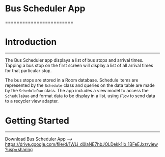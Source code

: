 # Bus Scheduler App
========================

# Introduction
------------------------
The Bus Scheduler app displays a list of bus stops and arrival times. Tapping a bus stop on the first screen will display a list of all arrival times for that particular stop.

The bus stops are stored in a Room database. Schedule items are represented by the `Schedule` class and queries on the data table are made by the `ScheduleDao` class. The app includes a view model to access the `ScheduleDao` and format data to be display in a list, using `Flow` to send data to a recycler view adapter.

# Getting Started
------------------------

Download Bus Scheduler App -->
https://drive.google.com/file/d/1WLj_d0laNE7hbJOLDekk1lb_1BFeEJxz/view?usp=sharing
